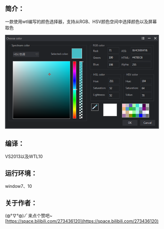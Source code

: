## 简介：
一款使用wtl编写的颜色选择器，支持从RGB、HSV颜色空间中选择颜色以及屏幕取色

![](img/Color.png)
## 编译：
VS2013以及WTL10
## 运行环境：
window7、10
## 关于作者：
(◍°∇°◍)ﾉﾞ来点个赞吧~  
[https://space.bilibili.com/273436120](https://space.bilibili.com/273436120)
